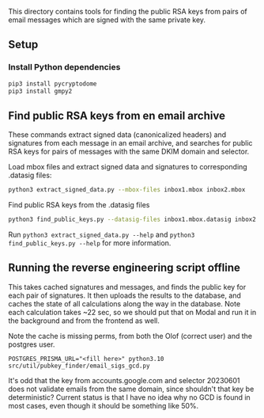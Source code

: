 This directory contains tools for finding the public RSA keys from pairs of email messages which are signed with the same private key.

## Setup

### Install Python dependencies

```bash
pip3 install pycryptodome
pip3 install gmpy2
```

## Find public RSA keys from en email archive

These commands extract signed data (canonicalized headers) and signatures from each message in an email archive,
and searches for public RSA keys for pairs of messages with the same DKIM domain and selector.

Load mbox files and extract signed data and signatures to corresponding .datasig files:

```bash
python3 extract_signed_data.py --mbox-files inbox1.mbox inbox2.mbox
```

Find public RSA keys from the .datasig files

```bash
python3 find_public_keys.py --datasig-files inbox1.mbox.datasig inbox2.mbox.datasig
```

Run `python3 extract_signed_data.py --help` and `python3 find_public_keys.py --help` for more information.

## Running the reverse engineering script offline

This takes cached signatures and messages, and finds the public key for each pair of signatures. It then uploads the results to the database, and caches the state of all calculations along the way in the database. Note each calculation takes ~22 sec, so we should put that on Modal and run it in the background and from the frontend as well.

Note the cache is missing perms, from both the Olof (correct user) and the postgres user.

```
POSTGRES_PRISMA_URL="<fill here>" python3.10 src/util/pubkey_finder/email_sigs_gcd.py
```

It's odd that the key from accounts.google.com and selector 20230601 does not validate emails from the same domain, since shouldn't that key be deterministic? Current status is that I have no idea why no GCD is found in most cases, even though it should be something like 50%.
